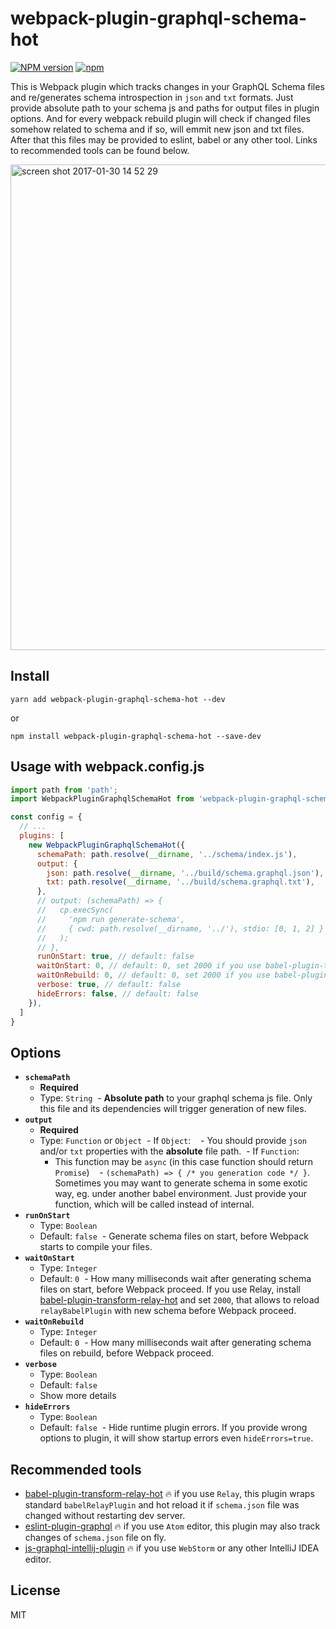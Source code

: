 # webpack-plugin-graphql-schema-hot

[![NPM version](https://img.shields.io/npm/v/webpack-plugin-graphql-schema-hot.svg)](https://www.npmjs.com/package/webpack-plugin-graphql-schema-hot)
[![npm](https://img.shields.io/npm/dt/webpack-plugin-graphql-schema-hot.svg)](http://www.npmtrends.com/webpack-plugin-graphql-schema-hot)

This is Webpack plugin which tracks changes in your GraphQL Schema files and re/generates schema introspection in `json` and `txt` formats. Just provide absolute path to your schema js and paths for output files in plugin options. And for every webpack rebuild plugin will check if changed files somehow related to schema and if so, will emmit new json and txt files. After that this files may be provided to eslint, babel or any other tool. Links to recommended tools can be found below.

<img width="777" alt="screen shot 2017-01-30 14 52 29" src="https://cloud.githubusercontent.com/assets/1946920/22417218/6799cf1c-e6fd-11e6-8f4d-d3394077315d.png">

## Install

```
yarn add webpack-plugin-graphql-schema-hot --dev
```
or
```
npm install webpack-plugin-graphql-schema-hot --save-dev
```

## Usage with webpack.config.js

```js
import path from 'path';
import WebpackPluginGraphqlSchemaHot from 'webpack-plugin-graphql-schema-hot';

const config = {
  // ...
  plugins: [
    new WebpackPluginGraphqlSchemaHot({
      schemaPath: path.resolve(__dirname, '../schema/index.js'),
      output: {
        json: path.resolve(__dirname, '../build/schema.graphql.json'),
        txt: path.resolve(__dirname, '../build/schema.graphql.txt'),
      },
      // output: (schemaPath) => {
      //   cp.execSync(
      //     'npm run generate-schema',
      //     { cwd: path.resolve(__dirname, '../'), stdio: [0, 1, 2] }
      //   );
      // },
      runOnStart: true, // default: false
      waitOnStart: 0, // default: 0, set 2000 if you use babel-plugin-transform-relay-hot
      waitOnRebuild: 0, // default: 0, set 2000 if you use babel-plugin-transform-relay-hot
      verbose: true, // default: false
      hideErrors: false, // default: false
    }),
  ]
}
```

## Options

- **`schemaPath`**
  - **Required**
  - Type: `String`
  - **Absolute path** to your graphql schema js file. Only this file and its dependencies will trigger generation of new files.
- **`output`**
  - **Required**
  - Type: `Function` or `Object`
  - If `Object`:
    - You should provide `json` and/or `txt` properties with the **absolute** file path.
  - If `Function`:
    - This function may be `async` (in this case function should return `Promise`)
    - `(schemaPath) => { /* you generation code */ }`. Sometimes you may want to generate schema in some exotic way, eg. under another babel environment. Just provide your function, which will be called instead of internal.
- **`runOnStart`**
  - Type: `Boolean`
  - Default: `false`
  - Generate schema files on start, before Webpack starts to compile your files.
- **`waitOnStart`**
  - Type: `Integer`
  - Default: `0`
  - How many milliseconds wait after generating schema files on start, before Webpack proceed. If you use Relay, install [babel-plugin-transform-relay-hot](https://github.com/nodkz/babel-plugin-transform-relay-hot) and set `2000`, that allows to reload `relayBabelPlugin` with new schema before Webpack proceed.
- **`waitOnRebuild`**
  - Type: `Integer`
  - Default: `0`
  - How many milliseconds wait after generating schema files on rebuild, before Webpack proceed.
- **`verbose`**
  - Type: `Boolean`
  - Default: `false`
  - Show more details
- **`hideErrors`**
  - Type: `Boolean`
  - Default: `false`
  - Hide runtime plugin errors. If you provide wrong options to plugin, it will show startup errors even `hideErrors=true`.


## Recommended tools
- [babel-plugin-transform-relay-hot](https://github.com/nodkz/babel-plugin-transform-relay-hot) 🔥 if you use `Relay`, this plugin wraps standard `babelRelayPlugin` and hot reload it if `schema.json` file was changed without restarting dev server.
- [eslint-plugin-graphql](https://github.com/apollostack/eslint-plugin-graphql) 🔥 if you use `Atom` editor, this plugin may also track changes of `schema.json` file on fly.
- [js-graphql-intellij-plugin](https://github.com/jimkyndemeyer/js-graphql-intellij-plugin) 🔥 if you use `WebStorm` or any other IntelliJ IDEA editor.


## License

MIT
